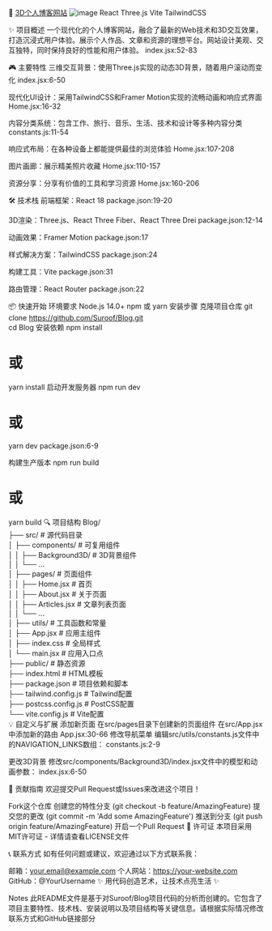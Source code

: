   🚀 [3D个人博客网站]([URL](https://sroof.netlify.app/))
![image](https://github.com/user-attachments/assets/93dafe6f-cb7d-43ec-bb97-e2358e648c92)
React
Three.js
Vite
TailwindCSS

✨ 项目概述
一个现代化的个人博客网站，融合了最新的Web技术和3D交互效果，打造沉浸式用户体验。展示个人作品、文章和资源的理想平台。网站设计美观、交互独特，同时保持良好的性能和用户体验。 index.jsx:52-83

🎮 主要特性
三维交互背景：使用Three.js实现的动态3D背景，随着用户滚动而变化 index.jsx:6-50

现代化UI设计：采用TailwindCSS和Framer Motion实现的流畅动画和响应式界面 Home.jsx:16-32

内容分类系统：包含工作、旅行、音乐、生活、技术和设计等多种内容分类 constants.js:11-54

响应式布局：在各种设备上都能提供最佳的浏览体验 Home.jsx:107-208

图片画廊：展示精美照片收藏 Home.jsx:110-157

资源分享：分享有价值的工具和学习资源 Home.jsx:160-206

🛠️ 技术栈
前端框架：React 18 package.json:19-20

3D渲染：Three.js、React Three Fiber、React Three Drei package.json:12-14

动画效果：Framer Motion package.json:17

样式解决方案：TailwindCSS package.json:24

构建工具：Vite package.json:31

路由管理：React Router package.json:22

📦 快速开始
环境要求
Node.js 14.0+
npm 或 yarn
安装步骤
克隆项目仓库
git clone https://github.com/Suroof/Blog.git  
cd Blog
安装依赖
npm install  
# 或  
yarn install
启动开发服务器
npm run dev  
# 或  
yarn dev
package.json:6-9

构建生产版本
npm run build  
# 或  
yarn build
🔍 项目结构
Blog/  
├── src/                  # 源代码目录  
│   ├── components/       # 可复用组件  
│   │   ├── Background3D/ # 3D背景组件  
│   │   └── ...  
│   ├── pages/            # 页面组件  
│   │   ├── Home.jsx      # 首页  
│   │   ├── About.jsx     # 关于页面  
│   │   ├── Articles.jsx  # 文章列表页面  
│   │   └── ...  
│   ├── utils/            # 工具函数和常量  
│   ├── App.jsx           # 应用主组件  
│   ├── index.css         # 全局样式  
│   └── main.jsx          # 应用入口点  
├── public/               # 静态资源  
├── index.html            # HTML模板  
├── package.json          # 项目依赖和脚本  
├── tailwind.config.js    # Tailwind配置  
├── postcss.config.js     # PostCSS配置  
└── vite.config.js        # Vite配置  
💡 自定义与扩展
添加新页面
在src/pages目录下创建新的页面组件
在src/App.jsx中添加新的路由 App.jsx:30-66
修改导航菜单
编辑src/utils/constants.js文件中的NAVIGATION_LINKS数组： constants.js:2-9

更改3D背景
修改src/components/Background3D/index.jsx文件中的模型和动画参数： index.jsx:6-50

🤝 贡献指南
欢迎提交Pull Request或Issues来改进这个项目！

Fork这个仓库
创建您的特性分支 (git checkout -b feature/AmazingFeature)
提交您的更改 (git commit -m 'Add some AmazingFeature')
推送到分支 (git push origin feature/AmazingFeature)
开启一个Pull Request
📄 许可证
本项目采用MIT许可证 - 详情请查看LICENSE文件

📞 联系方式
如有任何问题或建议，欢迎通过以下方式联系我：

邮箱：your.email@example.com
个人网站：https://your-website.com
GitHub：@YourUsername
✨ 用代码创造艺术，让技术点亮生活 ✨

Notes
此README文件是基于对Suroof/Blog项目代码的分析而创建的。它包含了项目主要特性、技术栈、安装说明以及项目结构等关键信息。请根据实际情况修改联系方式和GitHub链接部分


